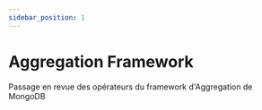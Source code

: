 ```yaml
---
sidebar_position: 1
---
```


# Aggregation Framework

Passage en revue des opérateurs du framework d'Aggregation de MongoDB
